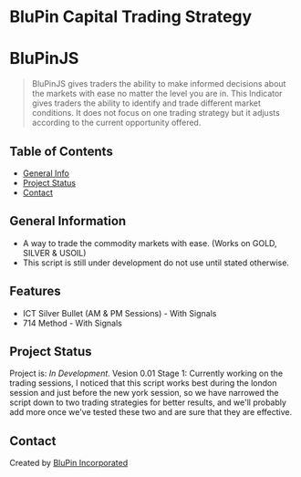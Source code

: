 # BluPin Capital Trading Strategy

# BluPinJS
> BluPinJS gives traders the ability to make informed decisions about the markets with ease no matter the level you are in. This Indicator gives traders the ability to identify and trade different market conditions. It does not focus on one trading strategy but it adjusts according to the current opportunity offered.
<!-- > Live demo [_here_](https://files.infodot.co.za). -->

## Table of Contents
* [General Info](#general-information)
* [Project Status](#project-status)
* [Contact](#contact)
<!-- * [License](#license) -->


## General Information
- A way to trade the commodity markets with ease. (Works on GOLD, SILVER & USOIL)
- This script is still under development do not use until stated otherwise.


## Features
- ICT Silver Bullet (AM & PM Sessions) - With Signals
- 714 Method - With Signals

## Project Status
Project is: _In Development_.
Vesion 0.01
Stage 1: Currently working on the trading sessions, I noticed that this script works best during the london session and just before the new york session, so we have narrowed the script down to two trading strategies for better results, and we'll probably add more once we've tested these two and are sure that they are effective.

## Contact
Created by [BluPin Incorporated](https://www.blupininc.com/)


<!-- Optional -->
<!-- ## License -->
<!-- This project is open source and available under the Mit License](). -->

<!-- You don't have to include all sections - just the one's relevant to your project -->


